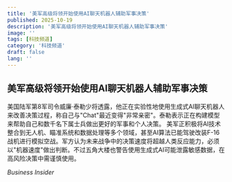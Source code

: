 ```yaml
---
title: '美军高级将领开始使用AI聊天机器人辅助军事决策'
published: 2025-10-19
description: '美军高级将领开始使用AI聊天机器人辅助军事决策'
image: ''
tags: [科技频道]
category: '科技频道'
draft: false
lang: ''
---
```


## 美军高级将领开始使用AI聊天机器人辅助军事决策

美国陆军第8军司令威廉·泰勒少将透露，他正在实验性地使用生成式AI聊天机器人来改善决策过程，称自己与"Chat"最近变得"非常亲密"。泰勒表示正在构建模型来帮助自己和数千名下属士兵做出更好的军事和个人决策。
美军正积极将AI技术整合到无人机、瞄准系统和数据处理等多个领域，甚至AI算法已能驾驶改装F-16战机进行模拟空战。军方认为未来战争中的决策速度将超越人类反应能力，必须以"机器速度"做出判断。不过五角大楼也警告使用生成式AI可能泄露敏感数据，在高风险决策中需谨慎使用。

*Business Insider*
